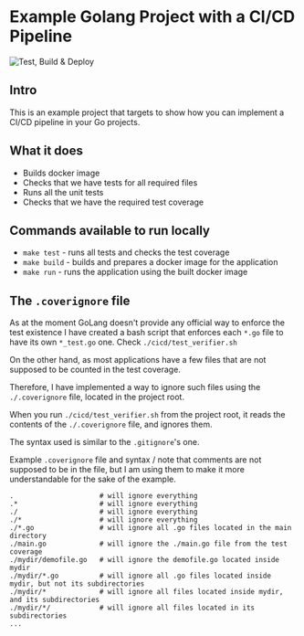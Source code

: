 # Example Golang Project with a CI/CD  Pipeline

![Test, Build & Deploy](https://github.com/ktsivkov/golang-github-cicd-pipeline/actions/workflows/main.yml/badge.svg)

## Intro
This is an example project that targets to show how you can implement a CI/CD pipeline in your Go projects.

## What it does
- Builds docker image
- Checks that we have tests for all required files
- Runs all the unit tests
- Checks that we have the required test coverage

## Commands available to run locally
- `make test` - runs all tests and checks the test coverage
- `make build` - builds and prepares a docker image for the application
- `make run` - runs the application using the built docker image

## The `.coverignore` file
As at the moment GoLang doesn't provide any official way to enforce the test existence I have created
a bash script that enforces each `*.go` file to have its own `*_test.go` one.
Check `./cicd/test_verifier.sh`

On the other hand, as most applications have a few files that are not supposed to be counted
in the test coverage.

Therefore, I have implemented a way to ignore such files using the `./.coverignore` file,
located in the project root.

When you run `./cicd/test_verifier.sh` from the project root, it reads the contents
of the `./.coverignore` file, and ignores them.

The syntax used is similar to the `.gitignore`'s one.

Example `.coverignore` file and syntax / note that comments are not supposed to be in the file,
but I am using them to make it more understandable for the sake of the example.
```
.                     # will ignore everything
.*                    # will ignore everything
./                    # will ignore everything
./*                   # will ignore everything
./*.go                # will ignore all .go files located in the main directory
./main.go             # will ignore the ./main.go file from the test coverage
./mydir/demofile.go   # will ignore the demofile.go located inside mydir
./mydir/*.go          # will ignore all .go files located inside mydir, but not its subdirectories
./mydir/*             # will ignore all files located inside mydir, and its subdirectories
./mydir/*/            # will ignore all files located in its subdirectories
...
```

